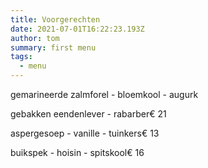 ```yaml
---
title: Voorgerechten
date: 2021-07-01T16:22:23.193Z
author: tom
summary: first menu
tags:
  - menu
---
```

gemarineerde zalmforel - bloemkool - augurk

gebakken eendenlever - rabarber€ 21

aspergesoep - vanille - tuinkers€ 13

buikspek - hoisin - spitskool€ 16